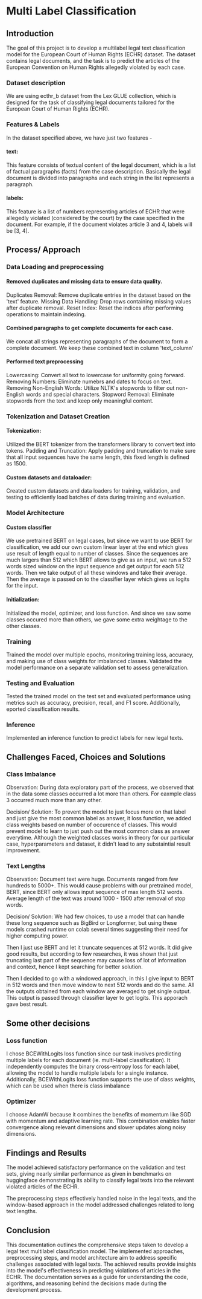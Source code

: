 # Multi Label Classification

## Introduction

The goal of this project is to develop a multilabel legal text classification model for the European Court of Human Rights (ECHR) dataset. The dataset contains legal documents, and the task is to predict the articles of the European Convention on Human Rights allegedly violated by each case.

### Dataset description
We are using ecthr_b dataset from the Lex GLUE collection, which is designed for the task of classifying legal documents tailored for the European Court of Human Rights (ECHR).
### Features & Labels
In the dataset specified above, we have just two features -
#### text:
This feature consists of textual content of the legal document, which is a list of factual paragraphs (facts) from the case description. Basically the legal document is divided into paragraphs and each string in the list represents a paragraph.
#### labels:
This feature is a list of numbers representing articles of ECHR that were allegedly violated (considered by the court) by the case specified in the document. For example, if the document violates article 3 and 4, labels will be [3, 4].

## Process/ Approach

### Data Loading and preprocessing

#### Removed duplicates and missing data to ensure data quality.
Duplicates Removal: Remove duplicate entries in the dataset based on the 'text' feature.
Missing Data Handling: Drop rows containing missing values after duplicate removal.
Reset Index: Reset the indices after performing operations to maintain indexing.

#### Combined paragraphs to get complete documents for each case.
We concat all strings representing paragraphs of the document to form a complete document. We keep these combined text in column 'text_column'

#### Performed text preprocessing
Lowercasing: Convert all text to lowercase for uniformity going forward.
Removing Numbers: Eliminate numebrs and dates to focus on text.
Removing Non-English Words: Utilize NLTK's stopwords to filter out non-English words and special characters.
Stopword Removal: Eliminate stopwords from the text and keep only meaningful content.

### Tokenization and Dataset Creation

#### Tokenization: 
Utilized the BERT tokenizer from the transformers library to convert text into tokens.
Padding and Truncation: Apply padding and truncation to make sure that all input sequences have the same length, this fixed length is defined as 1500.

#### Custom datasets and dataloader:
Created custom datasets and data loaders for training, validation, and testing to efficiently load batches of data during training and evaluation.

### Model Architecture

#### Custom classifier
We use pretrained BERT on legal cases, but since we want to use BERT for classification, we add our own custom linear layer at the end which gives use result of length equal to number of classes.
Since the sequences are much largers than 512 which BERT allows to give as an input, we run a 512 words sized window on the input sequence and get output for each 512 words. Then we take output of all these windows and take their average.
Then the average is passed on to the classifier layer which gives us logits for the input.

#### Initialization: 
Initialized the model, optimizer, and loss function. And since we saw some classes occured more than others, we gave some extra weightage to the other classes.

### Training

Trained the model over multiple epochs, monitoring training loss, accuracy, and making use of class weights for imbalanced classes.
Validated the model performance on a separate validation set to assess generalization.

### Testing and Evaluation

Tested the trained model on the test set and evaluated performance using metrics such as accuracy, precision, recall, and F1 score. Additionally, eported classification results.

### Inference

Implemented an inference function to predict labels for new legal texts.


## Challenges Faced, Choices and Solutions

### Class Imbalance
Observation: 
During data exploratory part of the process, we observed that in the data some classes occurred a lot more than others. For eaxmple class 3 occurred much more than any other. 

Decision/ Solution: 
To prevent the model to just focus more on that label and just give the most common label as answer, it loss function, we added class weights based on number of occurence of classes. This would prevent model to learn to just push out the most common class as answer everytime. Although the weighted classes works in theory for our particular case, hyperparameters and dataset, it didn't lead to any substaintial result improvement.

### Text Lengths

Observation: 
Document text were huge. Documents ranged from few hundreds to 5000+. This would cause problems with our pretrained model, BERT, since BERT only allows input sequence of max length 512 words. Average length of the text was around 1000 - 1500 after removal of stop words.

Decision/ Solution: 
We had few choices, to use a model that can handle these long sequence such as BigBird or Longformer, but using these models crashed runtime on colab several times suggesting their need for higher computing power.

Then I just use BERT and let it truncate sequences at 512 words. It did give good results, but according to few researches, it was shown that just truncating last part of the sequence may cause loss of lot of information and context, hence I kept searching for better solution.

Then I decided to go with a windowed approach, in this I give input to BERT in 512 words and then move window to next 512 words and do the same. All the outputs obtained from each window are averaged to get single output. This output is passed through classifier layer to get logits. This apporach gave best result.

## Some other decisions

### Loss function
I chose BCEWithLogits loss function since our task involves predicting multiple labels for each document (ie. multi-label classification). It independently computes the binary cross-entropy loss for each label, allowing the model to handle multiple labels for a single instance. Additionally, BCEWithLogits loss function supports the use of class weights, which can be used when there is class imbalance

### Optimizer
I choose AdamW because it combines the benefits of momentum like SGD with momentum and adaptive learning rate. This combination enables faster convergence along relevant dimensions and slower updates along noisy dimensions.

## Findings and Results

The model achieved satisfactory performance on the validation and test sets, giving nearly similar performance as given in benchmarks on huggingface demonstrating its ability to classify legal texts into the relevant violated articles of the ECHR.

The preprocessing steps effectively handled noise in the legal texts, and the window-based approach in the model addressed challenges related to long text lengths.

## Conclusion

This documentation outlines the comprehensive steps taken to develop a legal text multilabel classification model. The implemented approaches, preprocessing steps, and model architecture aim to address specific challenges associated with legal texts.
The achieved results provide insights into the model's effectiveness in predicting violations of articles in the ECHR. The documentation serves as a guide for understanding the code, algorithms, and reasoning behind the decisions made during the development process.

